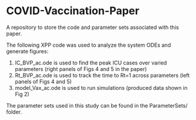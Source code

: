 # COVID-Vaccination-Paper
A repository to store the code and parameter sets associated with this paper.

The following XPP code was used to analyze the system ODEs and generate figures:

1) IC_BVP_ac.ode is used to find the peak ICU cases over varied parameters (right panels of Figs 4 and 5 in the paper)
2) Rt_BVP_ac.ode is used to track the time to Rt=1 across parameters (left panels of Figs 4 and 5)
3) model_Vax_ac.ode is used to run simulations (produced data shown in Fig 2)

The parameter sets used in this study can be found in the ParameterSets/ folder.
